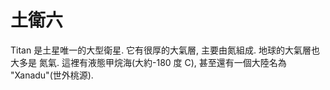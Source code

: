 # 土衛六

Titan 是土星唯一的大型衛星. 它有很厚的大氣層, 主要由氮組成. 地球的大氣層也大多是
氮氣. 這裡有液態甲烷海(大約-180 度 C), 甚至還有一個大陸名為 "Xanadu"(世外桃源).
